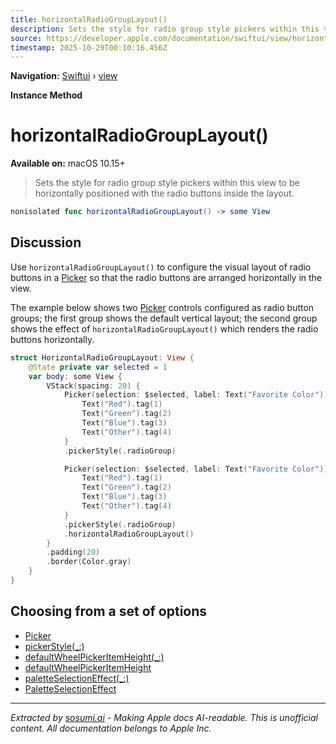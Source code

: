 ```yaml
---
title: horizontalRadioGroupLayout()
description: Sets the style for radio group style pickers within this view to be horizontally positioned with the radio buttons inside the layout.
source: https://developer.apple.com/documentation/swiftui/view/horizontalradiogrouplayout()
timestamp: 2025-10-29T00:10:16.456Z
---
```


**Navigation:** [Swiftui](/documentation/swiftui) › [view](/documentation/swiftui/view)

**Instance Method**

# horizontalRadioGroupLayout()

**Available on:** macOS 10.15+

> Sets the style for radio group style pickers within this view to be horizontally positioned with the radio buttons inside the layout.

```swift
nonisolated func horizontalRadioGroupLayout() -> some View
```

## Discussion

Use `horizontalRadioGroupLayout()` to configure the visual layout of radio buttons in a [Picker](/documentation/swiftui/picker) so that the radio buttons are arranged horizontally in the view.

The example below shows two [Picker](/documentation/swiftui/picker) controls configured as radio button groups; the first group shows the default vertical layout; the second group shows the effect of `horizontalRadioGroupLayout()` which renders the radio buttons horizontally.

```swift
struct HorizontalRadioGroupLayout: View {
    @State private var selected = 1
    var body: some View {
        VStack(spacing: 20) {
            Picker(selection: $selected, label: Text("Favorite Color")) {
                Text("Red").tag(1)
                Text("Green").tag(2)
                Text("Blue").tag(3)
                Text("Other").tag(4)
            }
            .pickerStyle(.radioGroup)

            Picker(selection: $selected, label: Text("Favorite Color")) {
                Text("Red").tag(1)
                Text("Green").tag(2)
                Text("Blue").tag(3)
                Text("Other").tag(4)
            }
            .pickerStyle(.radioGroup)
            .horizontalRadioGroupLayout()
        }
        .padding(20)
        .border(Color.gray)
    }
}
```



## Choosing from a set of options

- [Picker](/documentation/swiftui/picker)
- [pickerStyle(_:)](/documentation/swiftui/view/pickerstyle(_:))
- [defaultWheelPickerItemHeight(_:)](/documentation/swiftui/view/defaultwheelpickeritemheight(_:))
- [defaultWheelPickerItemHeight](/documentation/swiftui/environmentvalues/defaultwheelpickeritemheight)
- [paletteSelectionEffect(_:)](/documentation/swiftui/view/paletteselectioneffect(_:))
- [PaletteSelectionEffect](/documentation/swiftui/paletteselectioneffect)

---

*Extracted by [sosumi.ai](https://sosumi.ai) - Making Apple docs AI-readable.*
*This is unofficial content. All documentation belongs to Apple Inc.*
